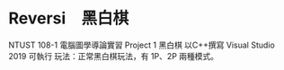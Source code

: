 # Reversi　黑白棋
NTUST 108-1 電腦圖學導論實習 Project 1 黑白棋
以C++撰寫
Visual Studio 2019 可執行
玩法：正常黑白棋玩法，有 1P、2P 兩種模式。
